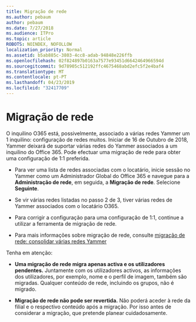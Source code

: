 ```yaml
---
title: Migração de rede
ms.author: pebaum
author: pebaum
ms.date: 7/27/2018
ms.audience: ITPro
ms.topic: article
ROBOTS: NOINDEX, NOFOLLOW
localization_priority: Normal
ms.assetid: b5ab885c-3803-4cc8-adab-94848e226ffb
ms.openlocfilehash: 02f824897b0163a7577e93451d6642464966594d
ms.sourcegitcommit: 9d78905c512192ffc4675468abd2efc5f2e4baf4
ms.translationtype: MT
ms.contentlocale: pt-PT
ms.lasthandoff: 04/23/2019
ms.locfileid: "32417709"
---
```

# <a name="network-migration"></a>Migração de rede

O inquilino O365 está, possivelmente, associado a várias redes Yammer um 1 inquilino: configuração de redes muitos. Iniciar de 16 de Outubro de 2018, Yammer deixará de suportar várias redes do Yammer associados a um inquilino do Office 365. Pode efectuar uma migração de rede para obter uma configuração de 1:1 preferida.
  
- Para ver uma lista de redes associadas com o locatário, inicie sessão no Yammer como um Administrador Global do Office 365 e navegue para a **Administração de rede**, em seguida, a **Migração de rede**. Selecione **Seguinte**.
    
- Se vir várias redes listadas no passo 2 de 3, tiver várias redes de Yammer associados com o locatário O365.
    
- Para corrigir a configuração para uma configuração de 1:1, continue a utilizar a ferramenta de migração de rede.
    
- Para mais informações sobre migração de rede, consulte [migração de rede: consolidar várias redes Yammer](https://support.office.com/article/a22c1b20-9231-4ce2-a916-392b1056d002)
    
Tenha em atenção:
  
- **Uma migração de rede migra apenas activa e os utilizadores pendentes.** Juntamente com os utilizadores activos, as informações dos utilizadores, por exemplo, nome e o perfil de imagem, também são migradas. Qualquer conteúdo de rede, incluindo os grupos, não é migrado. 
    
- **Migração de rede não pode ser revertida.** Não poderá aceder à rede da filial e o respectivo conteúdo após a migração. Por isso antes de considerar a migração, que pretende planear cuidadosamente. 
    

